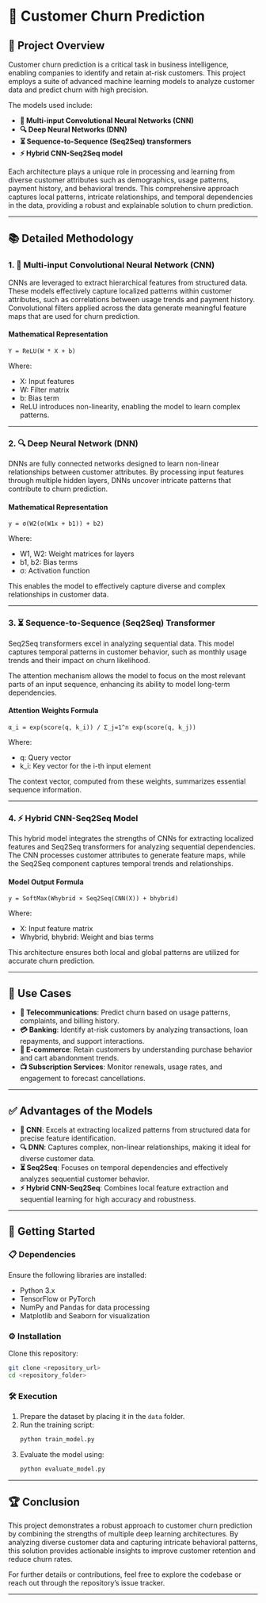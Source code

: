 
# 🌟 **Customer Churn Prediction**

## 📌 **Project Overview**
Customer churn prediction is a critical task in business intelligence, enabling companies to identify and retain at-risk customers. This project employs a suite of advanced machine learning models to analyze customer data and predict churn with high precision.

The models used include:
- **🧩 Multi-input Convolutional Neural Networks (CNN)**
- **🔍 Deep Neural Networks (DNN)**
- **⏳ Sequence-to-Sequence (Seq2Seq) transformers**
- **⚡ Hybrid CNN-Seq2Seq model**

Each architecture plays a unique role in processing and learning from diverse customer attributes such as demographics, usage patterns, payment history, and behavioral trends. This comprehensive approach captures local patterns, intricate relationships, and temporal dependencies in the data, providing a robust and explainable solution to churn prediction.

---

## 📚 **Detailed Methodology**

### **1. 🧩 Multi-input Convolutional Neural Network (CNN)**
CNNs are leveraged to extract hierarchical features from structured data. These models effectively capture localized patterns within customer attributes, such as correlations between usage trends and payment history. Convolutional filters applied across the data generate meaningful feature maps that are used for churn prediction.

#### **Mathematical Representation**
```plaintext
Y = ReLU(W * X + b)
```
Where:
- X: Input features
- W: Filter matrix
- b: Bias term
- ReLU introduces non-linearity, enabling the model to learn complex patterns.

---

### **2. 🔍 Deep Neural Network (DNN)**
DNNs are fully connected networks designed to learn non-linear relationships between customer attributes. By processing input features through multiple hidden layers, DNNs uncover intricate patterns that contribute to churn prediction.

#### **Mathematical Representation**
```plaintext
y = σ(W2(σ(W1x + b1)) + b2)
```
Where:
- W1, W2: Weight matrices for layers
- b1, b2: Bias terms
- σ: Activation function

This enables the model to effectively capture diverse and complex relationships in customer data.

---

### **3. ⏳ Sequence-to-Sequence (Seq2Seq) Transformer**
Seq2Seq transformers excel in analyzing sequential data. This model captures temporal patterns in customer behavior, such as monthly usage trends and their impact on churn likelihood.

The attention mechanism allows the model to focus on the most relevant parts of an input sequence, enhancing its ability to model long-term dependencies.

#### **Attention Weights Formula**
```plaintext
α_i = exp(score(q, k_i)) / Σ_j=1^n exp(score(q, k_j))
```
Where:
- q: Query vector
- k_i: Key vector for the i-th input element

The context vector, computed from these weights, summarizes essential sequence information.

---

### **4. ⚡ Hybrid CNN-Seq2Seq Model**
This hybrid model integrates the strengths of CNNs for extracting localized features and Seq2Seq transformers for analyzing sequential dependencies. The CNN processes customer attributes to generate feature maps, while the Seq2Seq component captures temporal trends and relationships.

#### **Model Output Formula**
```plaintext
y = SoftMax(Whybrid × Seq2Seq(CNN(X)) + bhybrid)
```
Where:
- X: Input feature matrix
- Whybrid, bhybrid: Weight and bias terms

This architecture ensures both local and global patterns are utilized for accurate churn prediction.

---

## 🌟 **Use Cases**
- **📡 Telecommunications**: Predict churn based on usage patterns, complaints, and billing history.
- **💳 Banking**: Identify at-risk customers by analyzing transactions, loan repayments, and support interactions.
- **🛒 E-commerce**: Retain customers by understanding purchase behavior and cart abandonment trends.
- **📺 Subscription Services**: Monitor renewals, usage rates, and engagement to forecast cancellations.

---

## ✅ **Advantages of the Models**
- **🧩 CNN**: Excels at extracting localized patterns from structured data for precise feature identification.
- **🔍 DNN**: Captures complex, non-linear relationships, making it ideal for diverse customer data.
- **⏳ Seq2Seq**: Focuses on temporal dependencies and effectively analyzes sequential customer behavior.
- **⚡ Hybrid CNN-Seq2Seq**: Combines local feature extraction and sequential learning for high accuracy and robustness.

---

## 🚀 **Getting Started**

### **📋 Dependencies**
Ensure the following libraries are installed:
- Python 3.x
- TensorFlow or PyTorch
- NumPy and Pandas for data processing
- Matplotlib and Seaborn for visualization

### **⚙️ Installation**
Clone this repository:
```bash
git clone <repository_url>
cd <repository_folder>
```

### **🛠️ Execution**
1. Prepare the dataset by placing it in the `data` folder.
2. Run the training script:
   ```bash
   python train_model.py
   ```
3. Evaluate the model using:
   ```bash
   python evaluate_model.py
   ```

---

## 🏆 **Conclusion**
This project demonstrates a robust approach to customer churn prediction by combining the strengths of multiple deep learning architectures. By analyzing diverse customer data and capturing intricate behavioral patterns, this solution provides actionable insights to improve customer retention and reduce churn rates.

For further details or contributions, feel free to explore the codebase or reach out through the repository’s issue tracker.

---
